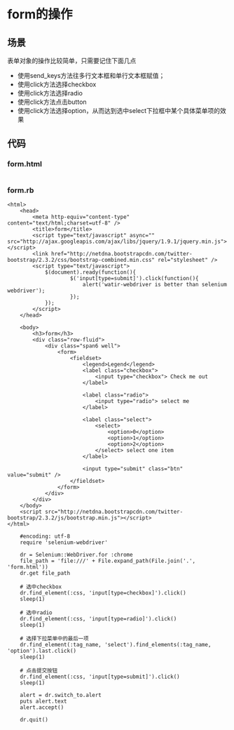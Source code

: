 form的操作
===================

场景
-----
表单对象的操作比较简单，只需要记住下面几点

* 使用send_keys方法往多行文本框和单行文本框赋值；
* 使用click方法选择checkbox
* 使用click方法选择radio
* 使用click方法点击button
* 使用click方法选择option，从而达到选中select下拉框中某个具体菜单项的效果

代码
----

### form.html
```
```

### form.rb
	<html>
		<head>
			<meta http-equiv="content-type" content="text/html;charset=utf-8" />
			<title>form</title>		
			<script type="text/javascript" async="" src="http://ajax.googleapis.com/ajax/libs/jquery/1.9.1/jquery.min.js"></script>
			<link href="http://netdna.bootstrapcdn.com/twitter-bootstrap/2.3.2/css/bootstrap-combined.min.css" rel="stylesheet" />		
			<script type="text/javascript">
				$(document).ready(function(){
						$('input[type=submit]').click(function(){
							alert('watir-webdriver is better than selenium webdriver');
						});
				});
			</script>
		</head>
			
		<body>
			<h3>form</h3>
			<div class="row-fluid">
				<div class="span6 well">		
					<form>
						<fieldset>
							<legend>Legend</legend>						
							<label class="checkbox">
								<input type="checkbox"> Check me out
							</label>
							
							<label class="radio">
								<input type="radio"> select me 
							</label>
							
							<label class="select">
								<select>
									<option>0</option>
									<option>1</option>
									<option>2</option>
								</select> select one item
							</label>
							
							<input type="submit" class="btn" value="submit" />
						</fieldset>
					</form>
				</div>
			</div>
		</body>
		<script src="http://netdna.bootstrapcdn.com/twitter-bootstrap/2.3.2/js/bootstrap.min.js"></script>
	</html>
```
	#encoding: utf-8
	require 'selenium-webdriver'

	dr = Selenium::WebDriver.for :chrome
	file_path = 'file:///' + File.expand_path(File.join('.', 'form.html'))
	dr.get file_path

	# 选中checkbox
	dr.find_element(:css, 'input[type=checkbox]').click()
	sleep(1)

	# 选中radio
	dr.find_element(:css, 'input[type=radio]').click()
	sleep(1)

	# 选择下拉菜单中的最后一项
	dr.find_element(:tag_name, 'select').find_elements(:tag_name, 'option').last.click()
	sleep(1)

	# 点击提交按钮
	dr.find_element(:css, 'input[type=submit]').click()
	sleep(1)

	alert = dr.switch_to.alert
	puts alert.text
	alert.accept()

	dr.quit()
```

